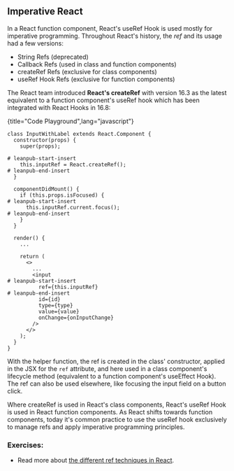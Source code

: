 ## Imperative React

In a React function component, React's useRef Hook is used mostly for imperative programming. Throughout React's history, the *ref* and its usage had a few versions:

* String Refs (deprecated)
* Callback Refs (used in class and function components)
* createRef Refs (exclusive for class components)
* useRef Hook Refs (exclusive for function components)

The React team introduced **React's createRef** with version 16.3 as the latest equivalent to a function component's useRef hook which has been integrated with React Hooks in 16.8:

{title="Code Playground",lang="javascript"}
~~~~~~~
class InputWithLabel extends React.Component {
  constructor(props) {
    super(props);

# leanpub-start-insert
    this.inputRef = React.createRef();
# leanpub-end-insert
  }

  componentDidMount() {
    if (this.props.isFocused) {
# leanpub-start-insert
      this.inputRef.current.focus();
# leanpub-end-insert
    }
  }

  render() {
    ...

    return (
      <>
        ...
        <input
# leanpub-start-insert
          ref={this.inputRef}
# leanpub-end-insert
          id={id}
          type={type}
          value={value}
          onChange={onInputChange}
        />
      </>
    );
  }
}
~~~~~~~

With the helper function, the ref is created in the class' constructor, applied in the JSX for the `ref` attribute, and here used in a class component's lifecycle method (equivalent to a function component's useEffect Hook). The ref can also be used elsewhere, like focusing the input field on a button click.

Where createRef is used in React's class components, React's useRef Hook is used in React function components. As React shifts towards function components, today it's common practice to use the useRef hook exclusively to manage refs and apply imperative programming principles.

### Exercises:

* Read more about [the different ref techniques in React](https://bit.ly/3jjhCXa).
